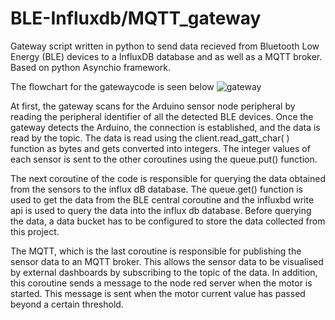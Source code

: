 # BLE-Influxdb/MQTT_gateway
Gateway script written in python to send data recieved from Bluetooth Low Energy (BLE) devices to a InfluxDB database and as well as a MQTT broker. Based on python Asynchio framework.

The flowchart for the gatewaycode is seen below
![gateway](https://user-images.githubusercontent.com/85490469/219934565-874b9b4f-622a-48ac-bcc3-06c26e72b3cb.png)


At first, the gateway scans for the Arduino sensor node peripheral by reading the peripheral identifier of all the detected BLE devices. Once the gateway detects the Arduino, the connection is established, and the data is read by the topic. The data is read using the client.read_gatt_char( ) function as bytes and gets converted into integers. The integer values of each sensor is sent to the other coroutines using the queue.put() function.

The next coroutine of the code is responsible for querying the data obtained from the sensors to the influx dB database. The queue.get() function is used to get the data from the BLE central coroutine and the influxbd write api is used to query the data into the influx db database. Before querying the data, a data bucket has to be configured to store the data collected from this project. 

The MQTT, which is the last coroutine  is responsible for publishing the sensor data to an MQTT broker. This allows the sensor data to be visualised by external dashboards by subscribing to the topic of the data. In addition, this coroutine sends a message to the node red server when the motor is started. This message is sent when the motor current value has passed beyond a certain threshold. 
